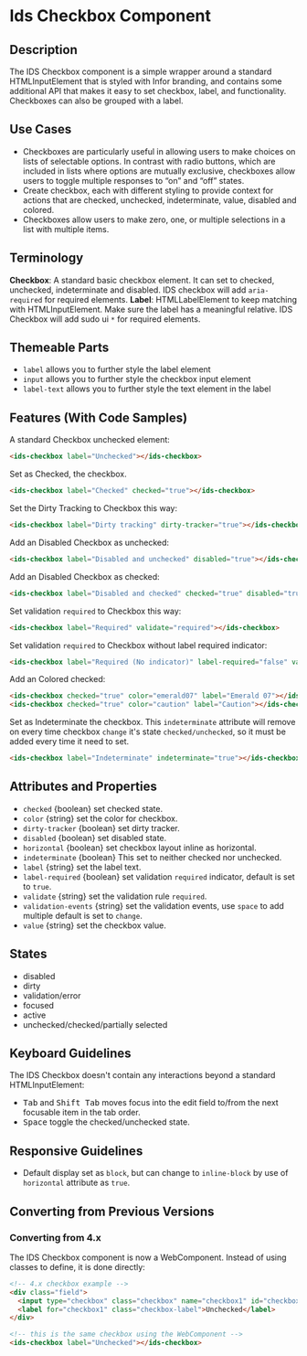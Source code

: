 # Ids Checkbox Component

## Description

The IDS Checkbox component is a simple wrapper around a standard HTMLInputElement that is styled with Infor branding, and contains some additional API that makes it easy to set checkbox, label, and functionality. Checkboxes can also be grouped with a label.

## Use Cases

- Checkboxes are particularly useful in allowing users to make choices on lists of selectable options. In contrast with radio buttons, which are included in lists where options are mutually exclusive, checkboxes allow users to toggle multiple responses to “on” and “off” states.
- Create checkbox, each with different styling to provide context for actions that are checked, unchecked, indeterminate, value, disabled and colored.
- Checkboxes allow users to make zero, one, or multiple selections in a list with multiple items.

## Terminology

**Checkbox**: A standard basic checkbox element. It can set to checked, unchecked, indeterminate and disabled. IDS checkbox will add `aria-required` for required elements.
**Label**: HTMLLabelElement to keep matching with HTMLInputElement. Make sure the label has a meaningful relative. IDS Checkbox will add sudo ui `*` for required elements.

## Themeable Parts

- `label` allows you to further style the label element
- `input` allows you to further style the checkbox input element
- `label-text` allows you to further style the text element in the label

## Features (With Code Samples)

A standard Checkbox unchecked element:

```html
<ids-checkbox label="Unchecked"></ids-checkbox>
```

Set as Checked, the checkbox.

```html
<ids-checkbox label="Checked" checked="true"></ids-checkbox>
```

Set the Dirty Tracking to Checkbox this way:

```html
<ids-checkbox label="Dirty tracking" dirty-tracker="true"></ids-checkbox>
```

Add an Disabled Checkbox as unchecked:

```html
<ids-checkbox label="Disabled and unchecked" disabled="true"></ids-checkbox>
```

Add an Disabled Checkbox as checked:

```html
<ids-checkbox label="Disabled and checked" checked="true" disabled="true"></ids-checkbox>
```

Set validation `required` to Checkbox this way:

```html
<ids-checkbox label="Required" validate="required"></ids-checkbox>
```

Set validation `required` to Checkbox without label required indicator:

```html
<ids-checkbox label="Required (No indicator)" label-required="false" validate="required"></ids-checkbox>
```

Add an Colored checked:

```html
<ids-checkbox checked="true" color="emerald07" label="Emerald 07"></ids-checkbox>
<ids-checkbox checked="true" color="caution" label="Caution"></ids-checkbox>
```

Set as Indeterminate the checkbox. This `indeterminate` attribute will remove on every time checkbox `change` it's state `checked/unchecked`, so it must be added every time it need to set.

```html
<ids-checkbox label="Indeterminate" indeterminate="true"></ids-checkbox>
```

## Attributes and Properties

- `checked` {boolean} set checked state.
- `color` {string} set the color for checkbox.
- `dirty-tracker` {boolean} set dirty tracker.
- `disabled` {boolean} set disabled state.
- `horizontal` {boolean} set checkbox layout inline as horizontal.
- `indeterminate` {boolean} This set to neither checked nor unchecked.
- `label` {string} set the label text.
- `label-required` {boolean} set validation `required` indicator, default is set to `true`.
- `validate` {string} set the validation rule `required`.
- `validation-events` {string} set the validation events, use `space` to add multiple default is set to `change`.
- `value` {string} set the checkbox value.

## States

- disabled
- dirty
- validation/error
- focused
- active
- unchecked/checked/partially selected

## Keyboard Guidelines

The IDS Checkbox doesn't contain any interactions beyond a standard HTMLInputElement:

- <kbd>Tab</kbd> and <kbd>Shift Tab</kbd> moves focus into the edit field to/from the next focusable item in the tab order.
- <kbd>Space</kbd> toggle the checked/unchecked state.

## Responsive Guidelines

- Default display set as `block`, but can change to `inline-block` by use of `horizontal` attribute as `true`.

## Converting from Previous Versions

### Converting from 4.x

The IDS Checkbox component is now a WebComponent. Instead of using classes to define, it is done directly:

```html
<!-- 4.x checkbox example -->
<div class="field">
  <input type="checkbox" class="checkbox" name="checkbox1" id="checkbox1"/>
  <label for="checkbox1" class="checkbox-label">Unchecked</label>
</div>

<!-- this is the same checkbox using the WebComponent -->
<ids-checkbox label="Unchecked"></ids-checkbox>
```
